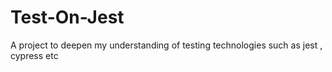 # Test-On-Jest
A project to deepen my understanding of testing technologies such as jest , cypress etc

